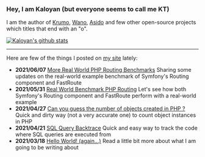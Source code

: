 ### Hey, I am Kaloyan (but everyone seems to call me KT)

I am the author of [Krumo](http://krumo.kaloyan.info), [Wano](https://github.com/kktsvetkov/wano/), [Asido](http://asido.kaloyan.info) and few other open-source projects which titles that end with an "o".

[![Kaloyan's github stats](https://github-readme-stats.vercel.app/api?username=kktsvetkov&show_icons=true)](https://github.com/kktsvetkov)

----

Here are few of the things I posted on [my site](http://kaloyan.info) lately:

* **2021/06/07** [More Real World PHP Routing Benchmarks](http://kaloyan.info/writing/2021/06/07/more-php-routing-benchmarks.html "More Real World PHP Routing Benchmarks") Sharing some updates on the real-world example benchmark of Symfony's Routing component and FastRoute
* **2021/05/31** [Real World Benchmark PHP Routing](http://kaloyan.info/writing/2021/05/31/benchmark-php-routing.html "Real World Benchmark PHP Routing") Let's see how both Symfony's Routing component and FastRoute perform with a real-world example
* **2021/04/27** [Can you guess the number of objects created in PHP ?](http://kaloyan.info/writing/2021/04/27/php-quick-and-dirty-count-objects.html "Can you guess the number of objects created in PHP ?") Quick and dirty way (not a very accurate one) to count object instances in PHP
* **2021/04/21** [SQL Query Backtrace](http://kaloyan.info/writing/2021/04/24/sql-query-backtrace.html "SQL Query Backtrace") Quick and easy way to track the code where SQL queries are executed from
* **2021/03/18** [Hello World! (again...)](http://kaloyan.info/writing/2021/03/18/hello-world.html "Hello World! (again...)") Read a little bit more about what I am going to be writing about


<!--
**kktsvetkov/kktsvetkov** is a ✨ _special_ ✨ repository because its `README.md` (this file) appears on your GitHub profile.

Here are some ideas to get you started:

- 🔭 I’m currently working on ...
- 🌱 I’m currently learning ...
- 👯 I’m looking to collaborate on ...
- 🤔 I’m looking for help with ...
- 💬 Ask me about ...
- 📫 How to reach me: ...
- 😄 Pronouns: ...
- ⚡ Fun fact: ...
-->
